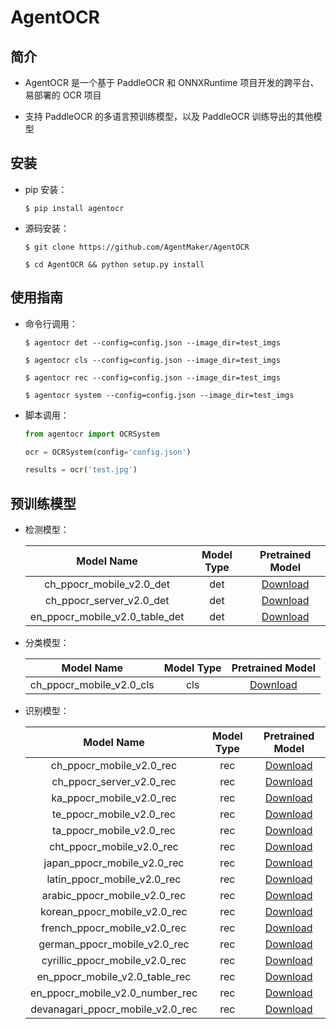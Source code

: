 # AgentOCR
## 简介
* AgentOCR 是一个基于 PaddleOCR 和 ONNXRuntime 项目开发的跨平台、易部署的 OCR 项目

* 支持 PaddleOCR 的多语言预训练模型，以及 PaddleOCR 训练导出的其他模型

## 安装
* pip 安装：

    ```shell
    $ pip install agentocr
    ```

* 源码安装：

    ```shell
    $ git clone https://github.com/AgentMaker/AgentOCR

    $ cd AgentOCR && python setup.py install
    ```

## 使用指南
* 命令行调用：

    ```shell
    $ agentocr det --config=config.json --image_dir=test_imgs

    $ agentocr cls --config=config.json --image_dir=test_imgs
    
    $ agentocr rec --config=config.json --image_dir=test_imgs

    $ agentocr system --config=config.json --image_dir=test_imgs
    ```

* 脚本调用：

    ```python
    from agentocr import OCRSystem

    ocr = OCRSystem(config='config.json')

    results = ocr('test.jpg')
    ```

## 预训练模型
* 检测模型：

    | Model Name | Model Type | Pretrained Model |
    |:-:|:-:|:-:|
    | ch_ppocr_mobile_v2.0_det | det | [Download](ch_ppocr_mobile_v2.0_det) |
    | ch_ppocr_server_v2.0_det | det | [Download](ch_ppocr_server_v2.0_det) |
    | en_ppocr_mobile_v2.0_table_det | det | [Download](en_ppocr_mobile_v2.0_table_det) |

* 分类模型：

    | Model Name | Model Type | Pretrained Model |
    |:-:|:-:|:-:|
    | ch_ppocr_mobile_v2.0_cls | cls | [Download](ch_ppocr_mobile_v2.0_cls) |

* 识别模型：

    | Model Name | Model Type | Pretrained Model |
    |:-:|:-:|:-:|
    | ch_ppocr_mobile_v2.0_rec | rec | [Download](ch_ppocr_mobile_v2.0_rec) |
    | ch_ppocr_server_v2.0_rec | rec | [Download](ch_ppocr_server_v2.0_rec) |
    | ka_ppocr_mobile_v2.0_rec | rec | [Download](ka_ppocr_mobile_v2.0_rec) |
    | te_ppocr_mobile_v2.0_rec | rec | [Download](te_ppocr_mobile_v2.0_rec) |
    | ta_ppocr_mobile_v2.0_rec | rec | [Download](ta_ppocr_mobile_v2.0_rec) |
    | cht_ppocr_mobile_v2.0_rec | rec | [Download](cht_ppocr_mobile_v2.0_rec) |
    | japan_ppocr_mobile_v2.0_rec | rec | [Download](japan_ppocr_mobile_v2.0_rec) |
    | latin_ppocr_mobile_v2.0_rec | rec | [Download](latin_ppocr_mobile_v2.0_rec) |
    | arabic_ppocr_mobile_v2.0_rec | rec | [Download](arabic_ppocr_mobile_v2.0_rec) |
    | korean_ppocr_mobile_v2.0_rec | rec | [Download](korean_ppocr_mobile_v2.0_rec) |
    | french_ppocr_mobile_v2.0_rec | rec | [Download](french_ppocr_mobile_v2.0_rec) |
    | german_ppocr_mobile_v2.0_rec | rec | [Download](german_ppocr_mobile_v2.0_rec) |
    | cyrillic_ppocr_mobile_v2.0_rec | rec | [Download](cyrillic_ppocr_mobile_v2.0_rec) |
    | en_ppocr_mobile_v2.0_table_rec | rec | [Download](en_ppocr_mobile_v2.0_table_rec) |
    | en_ppocr_mobile_v2.0_number_rec | rec | [Download](en_ppocr_mobile_v2.0_number_rec) |
    | devanagari_ppocr_mobile_v2.0_rec | rec | [Download](devanagari_ppocr_mobile_v2.0_rec) |






[ch_ppocr_mobile_v2.0_cls]:https://bj.bcebos.com/v1/ai-studio-online/0c29ed105d984b7bba9c09ecb6dcde7075330fd74fa7449fafca316603e1aaed?responseContentDisposition=attachment%3B%20filename%3Dch_ppocr_mobile_v2.0_cls.onnx

[ch_ppocr_mobile_v2.0_det]:https://bj.bcebos.com/v1/ai-studio-online/55d7b7e1890c4b81ae17a2d0c4b457d89f47a05407be4563a5b2e212b3fdf70b?responseContentDisposition=attachment%3B%20filename%3Dch_ppocr_mobile_v2.0_det.onnx
[ch_ppocr_server_v2.0_det]:https://bj.bcebos.com/v1/ai-studio-online/65e5a792fa464c2994814b0a2af2334ada2a9c8150fa42f6ab3cfd22bb744708?responseContentDisposition=attachment%3B%20filename%3Dch_ppocr_server_v2.0_det.onnx
[en_ppocr_mobile_v2.0_table_det]:https://bj.bcebos.com/v1/ai-studio-online/d28ba772eb1d48a582a7ce16894885d662399f1ee12a4bfaa73d2b4987c3dc31?responseContentDisposition=attachment%3B%20filename%3Den_ppocr_mobile_v2.0_table_det.onnx

[ch_ppocr_mobile_v2.0_rec]:https://bj.bcebos.com/v1/ai-studio-online/77e67a9bb1cc421a97e037462838f159526b2d0ba3d94a3eb0da35408174edb7?responseContentDisposition=attachment%3B%20filename%3Dch_ppocr_mobile_v2.0_rec.onnx
[ch_ppocr_server_v2.0_rec]:https://bj.bcebos.com/v1/ai-studio-online/5f6546d18a84448486abe778b9f1b1ba21da2efbd6b84aaa808936e94771ec68?responseContentDisposition=attachment%3B%20filename%3Dch_ppocr_server_v2.0_rec.onnx
[ka_ppocr_mobile_v2.0_rec]:https://bj.bcebos.com/v1/ai-studio-online/85cdc2462b6f4ff3a3474b724a33308112b3c55d9bf541469b858b0b0035872c?responseContentDisposition=attachment%3B%20filename%3Dka_mobile_v2.0_rec.onnx
[te_ppocr_mobile_v2.0_rec]:https://bj.bcebos.com/v1/ai-studio-online/a6d61a705348461b93821b963769ddb56502e57bdc47470d9e8c7ed29f80c016?responseContentDisposition=attachment%3B%20filename%3Dte_mobile_v2.0_rec.onnx
[ta_ppocr_mobile_v2.0_rec]:https://bj.bcebos.com/v1/ai-studio-online/ef955098816b47be82538a9fff2487516a8a5da3ec454b689406e01b4031fd41?responseContentDisposition=attachment%3B%20filename%3Dta_mobile_v2.0_rec.onnx
[cht_ppocr_mobile_v2.0_rec]:https://bj.bcebos.com/v1/ai-studio-online/85d2cfd9c24e47319ebb48184f4e8ed3cdef007a8731476eb8efbd3d7b4f5ff9?responseContentDisposition=attachment%3B%20filename%3Dchinese_cht_mobile_v2.0_rec.onnx
[japan_ppocr_mobile_v2.0_rec]:https://bj.bcebos.com/v1/ai-studio-online/df453e13ad144138978ac3d121b5ec73adfccd9a014e4d1281fe9a4015e2cf92?responseContentDisposition=attachment%3B%20filename%3Djapan_mobile_v2.0_rec.onnx
[latin_ppocr_mobile_v2.0_rec]:https://bj.bcebos.com/v1/ai-studio-online/159e47bf6fab45efbe786dc4d932cd71d28f74b0bf9e4144b82f00ebd1a467a5?responseContentDisposition=attachment%3B%20filename%3Dlatin_ppocr_mobile_v2.0_rec.onnx
[arabic_ppocr_mobile_v2.0_rec]:https://bj.bcebos.com/v1/ai-studio-online/27521b051c96454eb10f13f403ca699a819d997e6d2d4afa9721f2f80ad3aed7?responseContentDisposition=attachment%3B%20filename%3Darabic_ppocr_mobile_v2.0_rec.onnx
[korean_ppocr_mobile_v2.0_rec]:https://bj.bcebos.com/v1/ai-studio-online/20d94b1440654ed9aadbe61b565430702629de85021a4e14ad644fae5896ed77?responseContentDisposition=attachment%3B%20filename%3Dkorean_mobile_v2.0_rec.onnx
[french_ppocr_mobile_v2.0_rec]:https://bj.bcebos.com/v1/ai-studio-online/cdc0503a71274172b0d43e07a7c285745231381b52d34be584babe1e1202a9d9?responseContentDisposition=attachment%3B%20filename%3Dfrench_mobile_v2.0_rec.onnx
[german_ppocr_mobile_v2.0_rec]:https://bj.bcebos.com/v1/ai-studio-online/87356bfc558f481fbeaae6fa28b6ea50194c2ae94f4d4165a95927dd9ad4d669?responseContentDisposition=attachment%3B%20filename%3Dgerman_mobile_v2.0_rec.onnx
[cyrillic_ppocr_mobile_v2.0_rec]:https://bj.bcebos.com/v1/ai-studio-online/3f3b53e4b2b74cedaa24b4998e35d4b1c527cc7eb3f645859695de80bb14b625?responseContentDisposition=attachment%3B%20filename%3Dcyrillic_ppocr_mobile_v2.0_rec.onnx
[en_ppocr_mobile_v2.0_table_rec]:https://bj.bcebos.com/v1/ai-studio-online/c9d6e42c99fe40ae9448ee9d07973d2b603f1e68fffa4a29b8f8cc45b3dc16f5?responseContentDisposition=attachment%3B%20filename%3Den_ppocr_mobile_v2.0_table_rec.onnx
[en_ppocr_mobile_v2.0_number_rec]:https://bj.bcebos.com/v1/ai-studio-online/a31fc2aed28841b4ac861c7ae4639d3f62b102d7f5e0416088544a9763affeec?responseContentDisposition=attachment%3B%20filename%3Den_number_mobile_v2.0_rec.onnx
[devanagari_ppocr_mobile_v2.0_rec]:https://bj.bcebos.com/v1/ai-studio-online/a78a9384579d451988858aa97e99d4cc2518902128174b089fabac2a150c8822?responseContentDisposition=attachment%3B%20filename%3Ddevanagari_ppocr_mobile_v2.0_rec.onnx